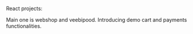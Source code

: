 React projects:

Main one is webshop and veebipood. Introducing demo cart and payments functionalities.

